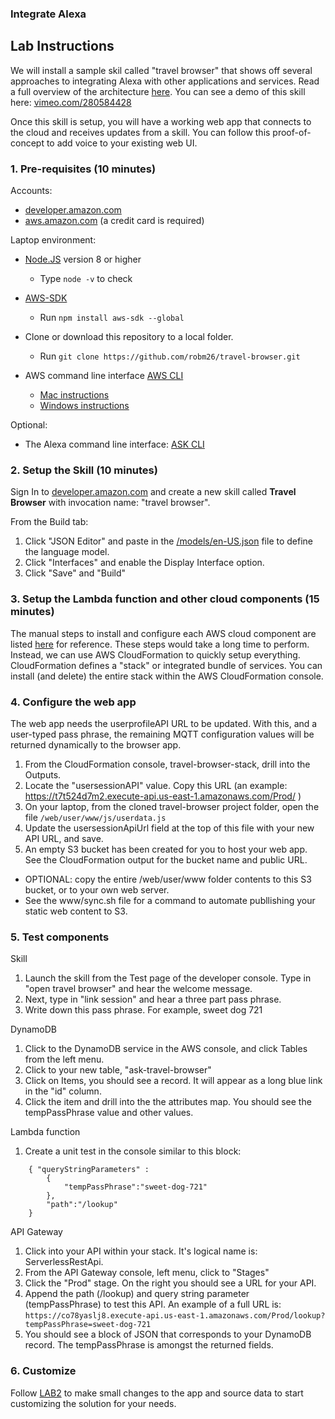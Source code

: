 ### Integrate Alexa
## Lab Instructions

We will install a sample skil called "travel browser" that shows off
several approaches to integrating Alexa with other applications and services.
Read a full overview of the architecture [here](./ARCHITECTURE.md).
You can see a demo of this skill here: [vimeo.com/280584428](https://vimeo.com/280584428)

Once this skill is setup, you will have a working web app that connects to the cloud and receives updates from a skill.
You can follow this proof-of-concept to add voice to your existing web UI.

### 1. Pre-requisites (10 minutes)

Accounts:
* [developer.amazon.com](https://developer.amazon.com/ask)
* [aws.amazon.com](https://aws.amazon.com) (a credit card is required)

Laptop environment:

* [Node.JS](https://nodejs.org/en/download/) version 8 or higher
  * Type ```node -v``` to check
* [AWS-SDK](https://www.npmjs.com/package/aws-sdk)
  * Run ```npm install aws-sdk --global```

* Clone or download this repository to a local folder.
  * Run ```git clone https://github.com/robm26/travel-browser.git```
* AWS command line interface [AWS CLI](https://aws.amazon.com/cli/)
  * [Mac instructions](https://docs.aws.amazon.com/cli/latest/userguide/cli-install-macos.html)
  * [Windows instructions](https://docs.aws.amazon.com/cli/latest/userguide/awscli-install-windows.html)

Optional:
* The Alexa command line interface: [ASK CLI](https://developer.amazon.com/docs/smapi/quick-start-alexa-skills-kit-command-line-interface.html)

### 2. Setup the Skill (10 minutes)

Sign In to [developer.amazon.com](https://developer.amazon.com/ask)
and create a new skill called **Travel Browser** with invocation name: "travel browser".

From the Build tab:
1. Click "JSON Editor" and paste in the [/models/en-US.json](../models/en-US.json) file to define the language model.
1. Click "Interfaces" and enable the Display Interface option.
1. Click "Save" and "Build"


### 3. Setup the Lambda function and other cloud components (15 minutes)

The manual steps to install and configure each AWS cloud component are listed [here](./SETUP.md) for reference.
These steps would take a long time to perform.  Instead, we can use AWS CloudFormation to quickly setup everything.
CloudFormation defines a "stack" or integrated bundle of services.
You can install (and delete) the entire stack within the AWS CloudFormation console.


### 4. Configure the web app
The web app needs the userprofileAPI URL to be updated.
With this, and a user-typed pass phrase, the remaining MQTT configuration values will be returned dynamically to the browser app.
1. From the CloudFormation console, travel-browser-stack, drill into the Outputs.
1. Locate the "usersessionAPI" value.  Copy this URL (an example: https://t7t524d7m2.execute-api.us-east-1.amazonaws.com/Prod/ )
1. On your laptop, from the cloned travel-browser project folder, open the file ```/web/user/www/js/userdata.js```
1. Update the usersessionApiUrl field at the top of this file with your new API URL, and save.
1. An empty S3 bucket has been created for you to host your web app.  See the CloudFormation output for the bucket name and public URL.
 * OPTIONAL: copy the entire /web/user/www folder contents to this S3 bucket, or to your own web server.
 * See the www/sync.sh file for a command to automate publlishing your static web content to S3.

### 5. Test components

Skill
1. Launch the skill from the Test page of the developer console. Type in "open travel browser" and hear the welcome message.
1. Next, type in "link session" and hear a three part pass phrase.
1. Write down this pass phrase. For example, sweet dog 721


DynamoDB
1. Click to the DynamoDB service in the AWS console, and click Tables from the left menu.
1. Click to your new table, "ask-travel-browser"
1. Click on Items, you should see a record.  It will appear as a long blue link in the "id" column.
1. Click the item and drill into the the attributes map.  You should see the tempPassPhrase value and other values.

Lambda function
1. Create a unit test in the console similar to this block:

```
    { "queryStringParameters" :
        {
            "tempPassPhrase":"sweet-dog-721"
        },
        "path":"/lookup"
    }
```

API Gateway
1. Click into your API within your stack.  It's logical name is: ServerlessRestApi.
1. From the API Gateway console, left menu, click to "Stages"
1. Click the "Prod" stage.  On the right you should see a URL for your API.
1. Append the path (/lookup) and query string parameter (tempPassPhrase) to test this API.  An example of a full URL is: ```https://co78yaslj8.execute-api.us-east-1.amazonaws.com/Prod/lookup?tempPassPhrase=sweet-dog-721```
1. You should see a block of JSON that corresponds to your DynamoDB record.  The tempPassPhrase is amongst the returned fields.


### 6. Customize
Follow [LAB2](./components/LAB2.md) to make small changes to the app and source data to start customizing the solution for your needs.
